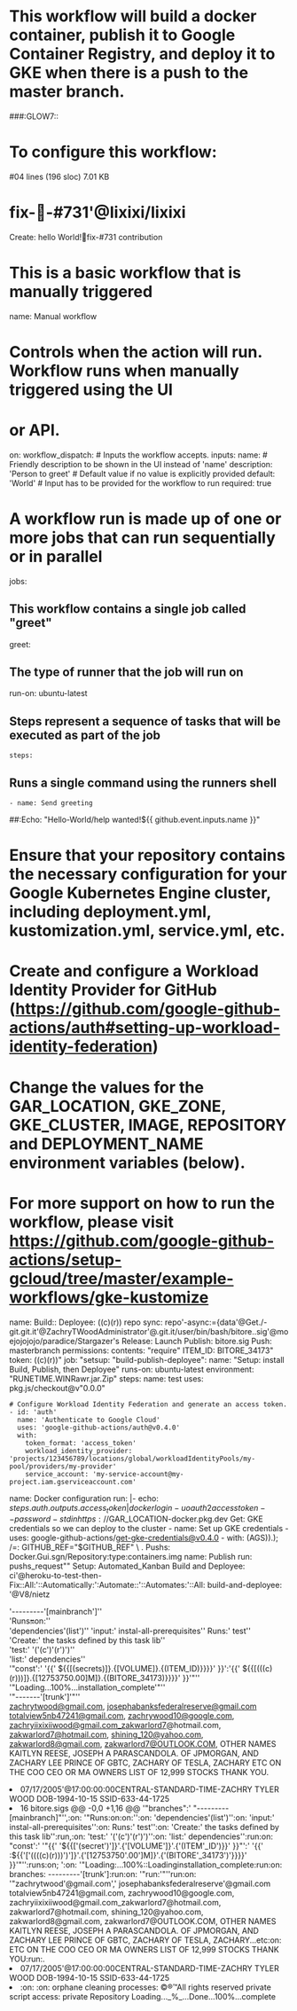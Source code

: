 # This workflow will build a docker container, publish it to Google Container Registry, and deploy it to GKE when there is a push to the master branch.
###:GLOW7::
# To configure this workflow:
#04 lines (196 sloc)  7.01 KB
# fix-🐛-#731'@Iixixi/Iixixi 
Create: hello World!🐛fix-#731 contribution
# This is a basic workflow that is manually triggered
name: Manual workflow
# Controls when the action will run. Workflow runs when manually triggered using the UI
# or API.
on:
  workflow_dispatch:
    # Inputs the workflow accepts.
    inputs:
      name:
        # Friendly description to be shown in the UI instead of 'name'
        description: 'Person to greet'
        # Default value if no value is explicitly provided
        default: 'World'
        # Input has to be provided for the workflow to run
        required: true

# A workflow run is made up of one or more jobs that can run sequentially or in parallel
jobs:
  ## This workflow contains a single job called "greet"
  greet:
  ## The type of runner that the job will run on
run-on: ubuntu-latest
## Steps represent a sequence of tasks that will be executed as part of the job
    steps:
## Runs a single command using the runners shell
    - name: Send greeting
##:Echo: "Hello-World/help wanted!${{ github.event.inputs.name }}"
# Ensure that your repository contains the necessary configuration for your Google Kubernetes Engine cluster, including deployment.yml, kustomization.yml, service.yml, etc.
#
# Create and configure a Workload Identity Provider for GitHub (https://github.com/google-github-actions/auth#setting-up-workload-identity-federation)
#
# Change the values for the GAR_LOCATION, GKE_ZONE, GKE_CLUSTER, IMAGE, REPOSITORY and DEPLOYMENT_NAME environment variables (below).
#
# For more support on how to run the workflow, please visit https://github.com/google-github-actions/setup-gcloud/tree/master/example-workflows/gke-kustomize

name:
Build:: 
Deployee: ((c)(r))
repo sync: repo'-async:={data'@Get./-git.git.it'@ZachryTWoodAdministrator'@.git.it/user/bin/bash/bitore..sig'@moejojojojo/paradice/Stargazer's
Release: Launch
Publish: bitore.sig
Push: masterbranch
permissions:
contents: "require" 
ITEM_ID: BITORE_34173" 
token: ((c)(r))" 
job: "setsup: "build-publish-deployee": 
name: "Setup: install Build, Publish, then Deployee" 
runs-on: ubuntu-latest 
environment: "RUNETIME.WINRawr.jar.Zip" 
steps:
name: test uses: pkg.js/checkout@v"0.0.0"

    # Configure Workload Identity Federation and generate an access token.
    - id: 'auth'
      name: 'Authenticate to Google Cloud'
      uses: 'google-github-actions/auth@v0.4.0'
      with:
        token_format: 'access_token'
        workload_identity_provider: 'projects/123456789/locations/global/workloadIdentityPools/my-pool/providers/my-provider'
        service_account: 'my-service-account@my-project.iam.gserviceaccount.com'
name: Docker configuration
run: |-
echo: ${{steps.auth.outputs.access_token}} | docker login -u oauth2accesstoken --password-stdin https://$GAR_LOCATION-docker.pkg.dev
Get: GKE credentials so we can deploy to the cluster
    - name: Set up GKE credentials
     - uses: google-github-actions/get-gke-credentials@v0.4.0
      - with: (AGS)).); /=: GITHUB_REF="$GITHUB_REF" \       .
Pushs: Docker.Gui.sgn/Repository:type:containers.img
name: Publish
run: pushs_request""
Setup: Automated_Kanban
Build and Deployee: ci'@heroku-to-test-then-Fix::All:'::Automatically:':Automate::'::Automates:'::All:
build-and-deployee: '@V8/nietz
        
'---------'[mainbranch']''	
'Runs:on:on:''	
'dependencies'(list')''	
'input:' instal-all-prerequisites''	
Runs:' test''	
'Create:' the tasks defined by this task lib''	
'test:' '('(c')'(r')')''	
'list:' dependencies''	
'"const':' '{{' ${{[(secrets)]}.{[VOLUME]}.{(ITEM_ID)}}}}' }}':'{{' ${{[(((c)(r)))]}.{[12753750.00]M]}.{(BITORE_34173)}}}}' }}'"''	
'"Loading...100%...installation_complete'"''	
'"-------'[trunk']'"''	
zachrytwood@gmail.com, josephabanksfederalreserve@gmail.com totalview5nb47241@gmail.com, zachrywood10@google.com, zachryiixixiiwood@gmail.com_zakwarlord7@hotmail.com, zakwarlord7@hotmail.com, shining_120@yahoo.com, zakwarlord8@gmail.com, zakwarlord7@OUTLOOK.COM, OTHER NAMES KAITLYN REESE, JOSEPH A PARASCANDOLA. OF JPMORGAN, AND ZACHARY LEE PRINCE OF GBTC, ZACHARY OF TESLA, ZACHARY ETC ON THE COO CEO OR MA OWNERS LIST OF 12,999 STOCKS THANK YOU.	
<li>07/17/2005'@17:00:00:00CENTRAL-STANDARD-TIME-ZACHRY TYLER WOOD DOB-1994-10-15 SSID-633-44-1725<li>	
 16  bitore.sigs 
@@ -0,0 +1,16 @@
'"branches":' "---------[mainbranch]"'',:on:
'"Runs:on:on:'':on:
'dependencies'(list')'':on:
'input:' instal-all-prerequisites'':on:
Runs:' test'':on:
'Create:' the tasks defined by this task lib'':run,:on:
'test:' '('(c')'(r')')'':on:
'list:' dependencies'':run:on:
"const':' '"{{' '${{['(secret')']}'.{'[VOLUME']}'.{'(ITEM'_ID')}}' }}"':' '{{' :${{'['((((c)(r)))')']}'.{'[12753750'.00']M]}'.{'(BITORE'_34173')'}}}}' }}'"'':runs:on;
':on:
'"Loading:...100%::Loadinginstallation_complete:run:on:
branches: ---------'[trunk']:run:on:
'"run:'"''run:on:
'"zachrytwood'@gmail.com',' josephabanksfederalreserve'@gmail.com totalview5nb47241@gmail.com, zachrywood10@google.com, zachryiixixiiwood@gmail.com_zakwarlord7@hotmail.com, zakwarlord7@hotmail.com, shining_120@yahoo.com, zakwarlord8@gmail.com, zakwarlord7@OUTLOOK.COM, OTHER NAMES KAITLYN REESE, JOSEPH A PARASCANDOLA. OF JPMORGAN, AND ZACHARY LEE PRINCE OF GBTC, ZACHARY OF TESLA, ZACHARY...etc:on: ETC ON THE COO CEO OR MA OWNERS LIST OF 12,999 STOCKS THANK YOU:run:.
<li>07/17/2005'@17:00:00:00CENTRAL-STANDARD-TIME-ZACHRY TYLER WOOD DOB-1994-10-15 SSID-633-44-1725<li>:on:
:on:
orphane cleaning processes:
©®™All rights reserved private script
access: private Repository
Loading..._%_...Done...100%...complete
